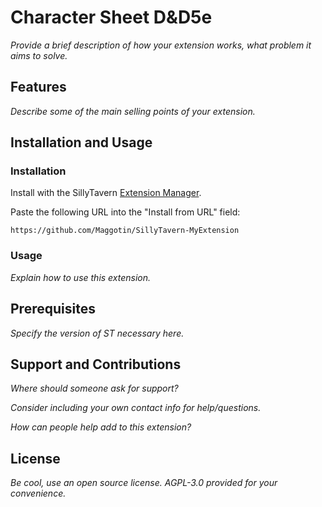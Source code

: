 # Character Sheet D&D5e

*Provide a brief description of how your extension works, what problem it aims to solve.*

## Features

*Describe some of the main selling points of your extension.*

## Installation and Usage

### Installation

Install with the SillyTavern [Extension Manager](https://docs.sillytavern.app/extensions/).

Paste the following URL into the "Install from URL" field:

```
https://github.com/Maggotin/SillyTavern-MyExtension
```

### Usage

*Explain how to use this extension.*

## Prerequisites

*Specify the version of ST necessary here.*

## Support and Contributions

*Where should someone ask for support?*

*Consider including your own contact info for help/questions.*

*How can people help add to this extension?*

## License

*Be cool, use an open source license. AGPL-3.0 provided for your convenience.*
